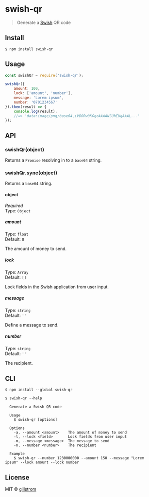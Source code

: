 # swish-qr

> Generate a [Swish](https://www.getswish.se/) QR code


## Install

```
$ npm install swish-qr
```


## Usage

```js
const swishQr = require('swish-qr');

swishQr({
	amount: 100,
	lock: ['amount', 'number'],
	message: 'Lorem ipsum',
	number: '0701234567'
}).then(result => {
	console.log(result);
	//=> 'data:image/png;base64,iVBORw0KGgoAAAANSUhEUgAAAL...'
});
```


## API

### swishQr(object)

Returns a `Promise` resolving in to a `base64` string.

### swishQr.sync(object)

Returns a `base64` string.

#### object

*Required*<br>
Type: `Object`

##### amount

Type: `float`<br>
Default: `0`

The amount of money to send.

##### lock

Type: `Array`<br>
Default: `[]`

Lock fields in the Swish application from user input.


##### message

Type: `string`<br>
Default: `''`

Define a message to send.

##### number

Type: `string`<br>
Default: `''`

The recipient.


## CLI

```
$ npm install --global swish-qr
```

```
$ swish-qr --help

  Generate a Swish QR code

  Usage
    $ swish-qr [options]

  Options
    -a, --amount <amount>    The amount of money to send
    -l, --lock <field>       Lock fields from user input
    -m, --message <message>  The message to send
    -n, --number <number>    The recipient

  Example
    $ swish-qr --number 1230000000 --amount 150 --message "Lorem ipsum" --lock amount --lock number
```


## License

MIT © [gillstrom](http://github.com/gillstrom)
